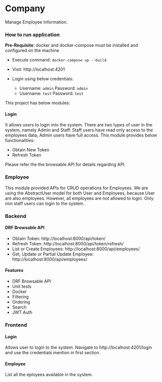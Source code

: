 # Company
Manage Employee Information.

### How to run application
**Pre-Requisite**: docker and docker-compose must be installed and configured on the machine


* Execute command: `docker-compose up --build` 

* Visit: http://localhost:4201

* Login using below credentials:

    * Username: `admin` Password: `admin`
    * Username: `test` Password: `test`


This project has below modules:

#### Login
It allows users to login into the system. There are two types of user in the system, namely Admin and Staff. Staff users have read only access to the employees data, Admin users have full access. This module provides below functionalities:
* Obtain New Token
* Refresh Token

Please refer the the browsable API for details regarding API.

### Employee
This module provided APIs for CRUD operations for Employees. We are using the AbstractUser model for both User and Employees, because User are also employees. However, all employees are not allowed to login. Only non staff users can login to the system.

### Backend
#### DRF Browsable API
* Obtain Token: http://localhost:8000/api/token/
* Refresh Token: http://localhost:8000/api/token/refresh/
* List or Create Employees: http://localhost:8000/api/employees/
* Get, Update or Partial Update Employee: http://localhost:8000/api/employees/<id>


#### Features
* DRF Browsable API
* Unit tests
* Docker
* Filtering
* Ordering
* Search
* JWT Auth

### Frontend
#### Login
Allows user to login to the system. Navigate to http://localhost:4201/login and use the credentials mention in first section.

#### Employee 
List all the eployees available in the system.